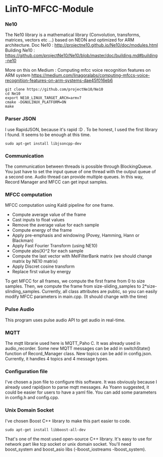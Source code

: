 # LinTO-MFCC-Module

### Ne10
The Ne10 library is a mathematical library (Convolution, transforms, matrices, vectors etc ...) based on NEON and optimized for ARM architecture.
Doc Ne10 : <http://projectne10.github.io/Ne10/doc/modules.html>
Building Ne10 : <https://github.com/projectNe10/Ne10/blob/master/doc/building.md#building-ne10>

More on this on Medium : Computing mfcc voice recognition features on ARM system <https://medium.com/linagoralabs/computing-mfccs-voice-recognition-features-on-arm-systems-dae45f016eb6>

```
git clone https://github.com/projectNe10/Ne10
cd Ne10
export NE10_LINUX_TARGET_ARCH=armv7
cmake -DGNULINUX_PLATFORM=ON
make
```

### Parser JSON
I use RapidJSON, because it's rapid :D . To be honest, I used the first library I found. It seems to be enough at this time.
```
sudo apt-get install libjsoncpp-dev
```

### Communication
The communication between threads is possible through BlockingQueue. You just have to set the input queue of one thread with the output queue of a second one.
Audio thread can provide multiple queues. In this way, Record Manager and MFCC can get input samples.

### MFCC computation
MFCC computation using Kaldi pipeline for one frame.
* Compute average value of the frame
* Cast inputs to float values
* Remove the average value for each sample
* Compute energy of the frame
* Apply pre-emphasis and windowing (Povey, Hamming, Hann or Blackman)
* Apply Fast Fourier Transform (using NE10)
* Compute abs(X)^2 for each sample
* Compute the last vector with MelFilterBank matrix (we should change matrix by NE10 matrix)
* Apply Discret cosine transform
* Replace first value by energy

To get MFCC for all frames, we compute the first frame from 0 to size samples. Then, we compute the frame from size-sliding_samples to 2*size-slinding_samples.
Currently, all class attributes are public, so you can easily modify MFCC parameters in main.cpp. (It should change with the time)

### Pulse Audio
This program uses pulse audio API to get audio in real-time. 

### MQTT
The mqtt librarie used here is MQTT_Paho C. It was already used in audio_recorder. Some new MQTT messages can be add in switchState() function of Record_Manager class. New topics can be add in config.json. Currently, it handles 4 topics and 4 message types.

### Configuration file
I've chosen a json file to configure this software. It was obviously because I already used rapidjson to parse mqtt messages. As Yoann suggested, it could be easier for users to have a yaml file. You can add some parameters in config.h and config.cpp.

### Unix Domain Socket
I've chosen Boost C++ library to make this part easier to code. 
```
sudo apt-get install libboost-all-dev
```
That's one of the most used open-source C++ library. It's easy to use for network part like tcp socket or unix domain socket. You'll need boost_system and boost_asio libs (-lboost_iostreams -lboost_system).
